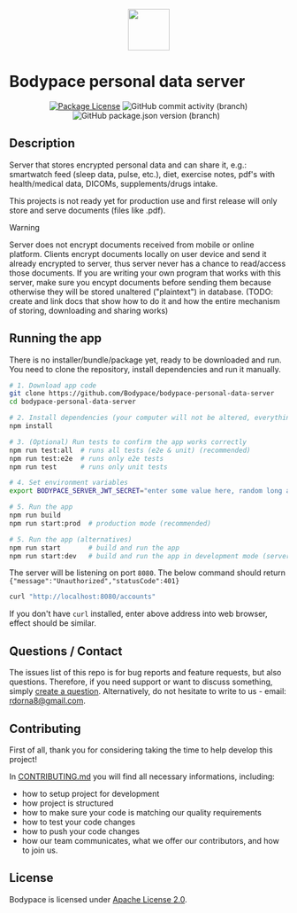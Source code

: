 <p align="center">
  <a href="https://bodypace.org" target="_blank">
    <img src="https://bodypace.org/favicon.ico" width="75"/>
  </a>
</p>

# Bodypace personal data server

<p align="center">
  <a href="https://github.com/Bodypace/bodypace-personal-data-server/blob/master/LICENSE">
  <img src="https://img.shields.io/github/license/bodypace/bodypace-personal-data-server" alt="Package License" /></a>
  <img alt="GitHub commit activity (branch)" src="https://img.shields.io/github/commit-activity/t/bodypace/bodypace-personal-data-server">
  <img alt="GitHub package.json version (branch)" src="https://img.shields.io/github/package-json/v/bodypace/bodypace-personal-data-server/master">
  <img alt="" src="https://img.shields.io/badge/tests-passing%20(I%20run%20them%20manually,%20no%20CI%20yet)-green" />
  <img alt="" src="https://img.shields.io/badge/status-not%20ready%20yet%20(under%20development)-yellow" />
</p>

## Description

Server that stores encrypted personal data and can share it, e.g.: smartwatch feed (sleep data, pulse, etc.), diet, exercise notes, pdf's with health/medical data, DICOMs, supplements/drugs intake.

This projects is not ready yet for production use and first release will only store and serve documents (files like .pdf).

> [!WARNING]
> Server does not encrypt documents received from mobile or online platform. Clients encrypt documents locally on user device and send it already encrypted to server, thus server never has a chance to read/access those documents. If you are writing your own program that works with this server, make sure you encypt documents before sending them because otherwise they will be stored unaltered ("plaintext") in database. (TODO: create and link docs that show how to do it and how the entire mechanism of storing, downloading and sharing works)

## Running the app

There is no installer/bundle/package yet, ready to be downloaded and run.
You need to clone the repository, install dependencies and run it manually.

```bash
# 1. Download app code
git clone https://github.com/Bodypace/bodypace-personal-data-server
cd bodypace-personal-data-server

# 2. Install dependencies (your computer will not be altered, everything goes to `node_modules/` dir
npm install

# 3. (Optional) Run tests to confirm the app works correctly
npm run test:all  # runs all tests (e2e & unit) (recommended)
npm run test:e2e  # runs only e2e tests
npm run test      # runs only unit tests

# 4. Set environment variables
export BODYPACE_SERVER_JWT_SECRET="enter some value here, random long and complex alphanumeric sequence, do not share it"

# 5. Run the app
npm run build
npm run start:prod  # production mode (recommended)

# 5. Run the app (alternatives)
npm run start       # build and run the app
npm run start:dev   # build and run the app in development mode (server automatically rebuilds & restarts when code is changed)
```

The server will be listening on port `8080`. The below command should return `{"message":"Unauthorized","statusCode":401}`
```bash
curl "http://localhost:8080/accounts"
```
If you don't have `curl` installed, enter above address into web browser, effect should be similar.

## Questions / Contact

The issues list of this repo is for bug reports and feature requests, but also questions. Therefore, if you need support or want to discuss something, simply [create a question](https://github.com/Bodypace/bodypace-personal-data-server/issues/new). Alternatively, do not hesitate to write to us - email: rdorna8@gmail.com.

## Contributing

First of all, thank you for considering taking the time to help develop this project!

In [CONTRIBUTING.md](docs/CONTRIBUTING.md) you will find all necessary informations, including:
- how to setup project for development
- how project is structured
- how to make sure your code is matching our quality requirements
- how to test your code changes
- how to push your code changes
- how our team communicates, what we offer our contributors, and how to join us.


## License

Bodypace is licensed under [Apache License 2.0](LICENSE).
